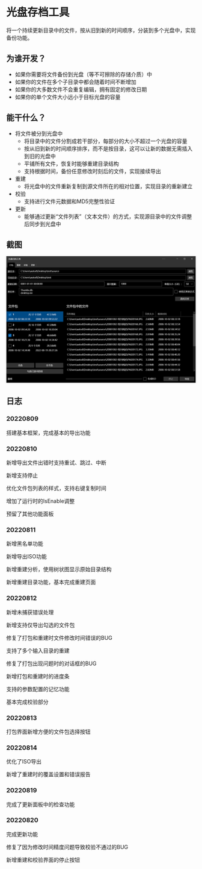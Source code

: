 # 光盘存档工具

将一个持续更新目录中的文件，按从旧到新的时间顺序，分装到多个光盘中，实现备份功能。

## 为谁开发？

- 如果你需要将文件备份到光盘（等不可擦除的存储介质）中
- 如果你的文件在多个子目录中都会随着时间不断增加
- 如果你的大多数文件不会重复编辑，拥有固定的修改日期
- 如果你的单个文件大小远小于目标光盘的容量

## 能干什么？

- 将文件被分到光盘中
  - 将目录中的文件分割成若干部分，每部分的大小不超过一个光盘的容量
  - 按从旧到新的时间顺序排序，而不是按目录，这可以让新的数据无需插入到旧的光盘中
  - 平铺所有文件，恢复时能够重建目录结构
  - 支持根据时间，备份任意修改时刻后的文件，实现接续导出
- 重建
  - 将光盘中的文件重新复制到源文件所在的相对位置，实现目录的重新建立
- 校验
  - 支持进行文件元数据和MD5完整性验证
- 更新
  - 能够通过更新“文件列表”（文本文件）的方式，实现源目录中的文件调整后同步到光盘中

## 截图

![打包界面](imgs/packing.png)

## 日志

### 20220809

搭建基本框架，完成基本的导出功能

### 20220810

新增导出文件出错时支持重试、跳过、中断

新增支持停止

优化文件包列表的样式，支持右键复制时间

增加了运行时的IsEnable调整

预留了其他功能面板

### 20220811

新增黑名单功能

新增导出ISO功能

新增重建分析，使用树状图显示原始目录结构

新增重建目录功能，基本完成重建页面

### 20220812

新增未捕获错误处理

新增支持仅导出勾选的文件包

修复了打包和重建时文件修改时间错误的BUG

支持了多个输入目录的重建

修复了打包出现问题时的对话框的BUG

新增打包和重建时的进度条

支持的参数配置的记忆功能

基本完成校验部分

### 20220813

打包界面新增方便的文件包选择按钮

### 20220814

优化了ISO导出

新增了重建时的覆盖设置和错误报告

### 20220819

完成了更新面板中的检查功能

### 20220820

完成更新功能

修复了因为修改时间精度问题导致校验不通过的BUG

新增重建和校验界面的停止按钮